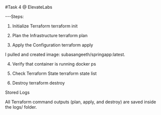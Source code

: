 #Task 4 @ ElevateLabs

---Steps:
1. Initialize Terraform
terraform init

2. Plan the Infrastructure
terraform plan

3. Apply the Configuration
terraform apply

I pulled and created image: subasangeeth/springapp:latest.

4. Verify that container is running
docker ps

5. Check Terraform State
terraform state list

6. Destroy 
terraform destroy

Stored Logs

All Terraform command outputs (plan, apply, and destroy) are saved inside the logs/ folder.
